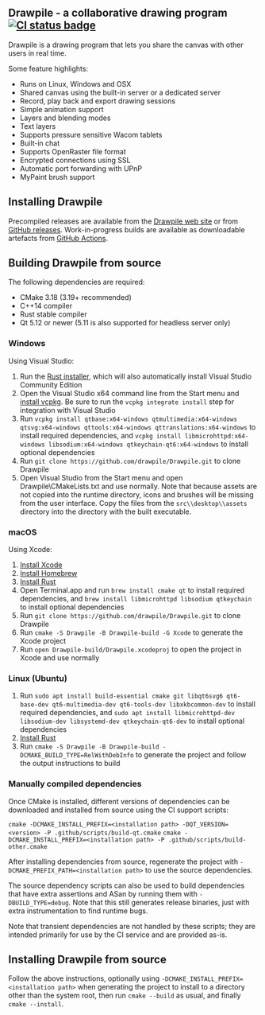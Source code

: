 Drawpile - a collaborative drawing program [![CI status badge](../../actions/workflows/main.yml/badge.svg)](../../actions/workflows/main.yml)
------------------------------------------

Drawpile is a drawing program that lets you share the canvas
with other users in real time.

Some feature highlights:

* Runs on Linux, Windows and OSX
* Shared canvas using the built-in server or a dedicated server
* Record, play back and export drawing sessions
* Simple animation support
* Layers and blending modes
* Text layers
* Supports pressure sensitive Wacom tablets
* Built-in chat
* Supports OpenRaster file format
* Encrypted connections using SSL
* Automatic port forwarding with UPnP
* MyPaint brush support

## Installing Drawpile

Precompiled releases are available from the [Drawpile web site](https://drawpile.net/download/)
or from [GitHub releases](../../releases). Work-in-progress builds are available as
downloadable artefacts from [GitHub Actions](../../actions).

## Building Drawpile from source

The following dependencies are required:

* CMake 3.18 (3.19+ recommended)
* C++14 compiler
* Rust stable compiler
* Qt 5.12 or newer (5.11 is also supported for headless server only)

### Windows

Using Visual Studio:

1. Run the [Rust installer](https://static.rust-lang.org/rustup/dist/x86_64-pc-windows-msvc/rustup-init.exe),
   which will also automatically install Visual Studio Community Edition
1. Open the Visual Studio x64 command line from the Start menu and
   [install vcpkg](https://vcpkg.io/en/getting-started.html). Be sure to run
   the `vcpkg integrate install` step for integration with Visual Studio
1. Run
   `vcpkg install qtbase:x64-windows qtmultimedia:x64-windows qtsvg:x64-windows qttools:x64-windows qttranslations:x64-windows`
   to install required dependencies, and
   `vcpkg install libmicrohttpd:x64-windows libsodium:x64-windows qtkeychain-qt6:x64-windows`
   to install optional dependencies
1. Run `git clone https://github.com/drawpile/Drawpile.git` to clone Drawpile
1. Open Visual Studio from the Start menu and open Drawpile\\CMakeLists.txt
   and use normally. Note that because assets are not copied into the runtime
   directory, icons and brushes will be missing from the user interface. Copy
   the files from the `src\\desktop\\assets` directory into the directory with
   the built executable.

### macOS

Using Xcode:

1. [Install Xcode](https://apps.apple.com/us/app/xcode/id497799835?mt=12)
1. [Install Homebrew](https://brew.sh/)
1. [Install Rust](https://www.rust-lang.org/tools/install)
1. Open Terminal.app and run `brew install cmake qt` to install required
   dependencies, and `brew install libmicrohttpd libsodium qtkeychain` to install
   optional dependencies
1. Run `git clone https://github.com/drawpile/Drawpile.git` to clone Drawpile
1. Run `cmake -S Drawpile -B Drawpile-build -G Xcode` to generate the Xcode
   project
1. Run `open Drawpile-build/Drawpile.xcodeproj` to open the project in Xcode
   and use normally

### Linux (Ubuntu)

1. Run
   `sudo apt install build-essential cmake git libqt6svg6 qt6-base-dev qt6-multimedia-dev qt6-tools-dev libxkbcommon-dev`
   to install required dependencies, and
   `sudo apt install libmicrohttpd-dev libsodium-dev libsystemd-dev qtkeychain-qt6-dev`
   to install optional dependencies
1. [Install Rust](https://www.rust-lang.org/tools/install)
1. Run `cmake -S Drawpile -B Drawpile-build -DCMAKE_BUILD_TYPE=RelWithDebInfo`
   to generate the project and follow the output instructions to build

### Manually compiled dependencies

Once CMake is installed, different versions of dependencies can be downloaded
and installed from source using the CI support scripts:

`cmake -DCMAKE_INSTALL_PREFIX=<installation path> -DQT_VERSION=<version> -P .github/scripts/build-qt.cmake`
`cmake -DCMAKE_INSTALL_PREFIX=<installation path> -P .github/scripts/build-other.cmake`

After installing dependencies from source, regenerate the project with
`-DCMAKE_PREFIX_PATH=<installation path>` to use the source dependencies.

The source dependency scripts can also be used to build dependencies that have
extra assertions and ASan by running them with `-DBUILD_TYPE=debug`. Note that
this still generates release binaries, just with extra instrumentation to find
runtime bugs.

Note that transient dependencies are not handled by these scripts; they are
intended primarily for use by the CI service and are provided as-is.

## Installing Drawpile from source

Follow the above instructions, optionally using
`-DCMAKE_INSTALL_PREFIX=<installation path>` when generating the project to
install to a directory other than the system root, then run `cmake --build`
as usual, and finally `cmake --install`.
